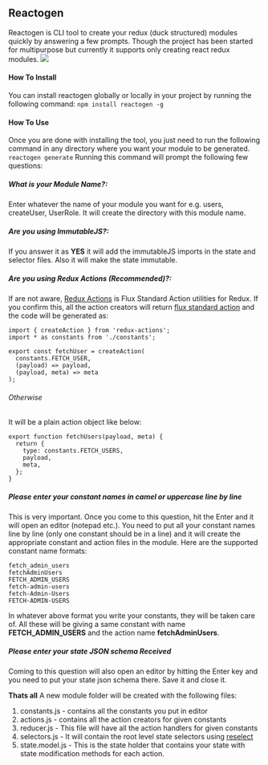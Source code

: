 ## Reactogen
Reactogen is CLI tool to create your redux (duck structured) modules quickly by answering a few prompts. Though the project has been started for multipurpose but currently it supports only creating react redux modules.
[![](https://lh3.googleusercontent.com/VhzAHO-9pzhc0st_THR2G8tEWs25Wohl4VPAANizwkqdBRwgf196rNQe-8dbUk3YSaf8W319T2IFySfDmpCz3r_f9ggH6GThYCnL-uqU3DVdn68XdwkRxymz2DhodTlN2WiXQkclCuMFuiGdy4RZ_yKX6mIaNYerpYypQZ7u3HRzJMExlvC4XpDDjEFrvO43poiMtzvueLeHc28AGYix_BX9IZV2tJ8tgX19EvsVYZWkw3bNUpwoqqadE6Waf0jMpO7DF0o7MqxtoY1ESwIuD5_tHYEzEoeuGil2-wJBeFK8jZ2U7A7_owGMm8F3xGT7zaRE1UFH_PuTGPmKcp1k3riI4PIuJROPnTCPUHsN0pRrdQ7LT9H67HFRcGzraHfRODQwjj9KMYaiza8fSQUPgAnK0fgfwZiRaCcFmWW1Gell1idWiGa87MuIfjRK8e_w1rf_q90BExfzLomHAaBv0ZfD1DLWtOkSW9WLZzdA8jsfEhKMrqaHzt6DnGX8aU4npsJ55jbt74Js7XEN70SjLY7tp-SCAWwBk6MW0IXutlohRqI8GjRYvfDIsvEkHntX_JMpj6lv7ZjaJ2rKy2NBdhf2da_ZNerSNKzgP8A=w500-h404-no)](https://lh3.googleusercontent.com/VhzAHO-9pzhc0st_THR2G8tEWs25Wohl4VPAANizwkqdBRwgf196rNQe-8dbUk3YSaf8W319T2IFySfDmpCz3r_f9ggH6GThYCnL-uqU3DVdn68XdwkRxymz2DhodTlN2WiXQkclCuMFuiGdy4RZ_yKX6mIaNYerpYypQZ7u3HRzJMExlvC4XpDDjEFrvO43poiMtzvueLeHc28AGYix_BX9IZV2tJ8tgX19EvsVYZWkw3bNUpwoqqadE6Waf0jMpO7DF0o7MqxtoY1ESwIuD5_tHYEzEoeuGil2-wJBeFK8jZ2U7A7_owGMm8F3xGT7zaRE1UFH_PuTGPmKcp1k3riI4PIuJROPnTCPUHsN0pRrdQ7LT9H67HFRcGzraHfRODQwjj9KMYaiza8fSQUPgAnK0fgfwZiRaCcFmWW1Gell1idWiGa87MuIfjRK8e_w1rf_q90BExfzLomHAaBv0ZfD1DLWtOkSW9WLZzdA8jsfEhKMrqaHzt6DnGX8aU4npsJ55jbt74Js7XEN70SjLY7tp-SCAWwBk6MW0IXutlohRqI8GjRYvfDIsvEkHntX_JMpj6lv7ZjaJ2rKy2NBdhf2da_ZNerSNKzgP8A=w500-h404-no)
#### How To Install
You can install reactogen globally or locally in your project by running the following command:
`npm install reactogen -g`
#### How To Use
Once you are done with installing the tool, you just need to run the following command in any directory where you want your module to be generated.
`reactogen generate`
Running this command will prompt the following few questions:
##### 	What is your Module Name?:
Enter whatever the name of your module you want for e.g. users, createUser, UserRole. It will create the directory with this module name.
##### 	Are you using ImmutableJS?:
If you answer it as **YES** it will add the immutableJS imports in the state and selector files. Also it will make the state immutable.
##### 	Are you using Redux Actions (Recommended)?:
If are not aware, [Redux Actions](https://github.com/redux-utilities/redux-actions "Redux Actions") is Flux Standard Action utilities for Redux. If you confirm this, all the action creators will return [flux standard action](https://github.com/redux-utilities/flux-standard-action "flux standard action") and the code will be generated as:

    import { createAction } from 'redux-actions';
    import * as constants from './constants';
    
    export const fetchUser = createAction(
      constants.FETCH_USER,
      (payload) => payload,
      (payload, meta) => meta
    );
###### Otherwise
It will be a plain action object like below:

    export function fetchUsers(payload, meta) {
      return {
        type: constants.FETCH_USERS,
        payload,
        meta,
      };
    }
##### Please enter your constant names in camel or uppercase line by line
This is very important. Once you come to this question, hit the Enter and it will open an editor (notepad etc.). You need  to put all your constant names line by line (only one constant should be in a line) and it will create the appropriate constant and action files in the module.
Here are the supported constant name formats:

    fetch_admin_users
    fetchAdminUsers
    FETCH_ADMIN_USERS
    fetch-admin-users
    fetch-Admin-Users
    FETCH-ADMIN-USERS
In whatever above format you write your constants, they will be taken care of. All these will be giving a same constant with name **FETCH_ADMIN_USERS** and the action name **fetchAdminUsers**.

##### Please enter your state JSON schema Received
Coming to this question will also open an editor by hitting the Enter key and you need to put your state json schema there. Save it and close it.

**Thats all**
A new module folder will be created with the following files:
1. constants.js - contains all the constants you put in editor
2. actions.js - contains all the action creators for given constants
3. reducer.js - This file will have all the action handlers for given constants
4. selectors.js - It will contain the root level state selectors using [reselect](https://github.com/reduxjs/reselect "reselect")
5. state.model.js - This is the state holder that contains your state with state modification methods for each action.